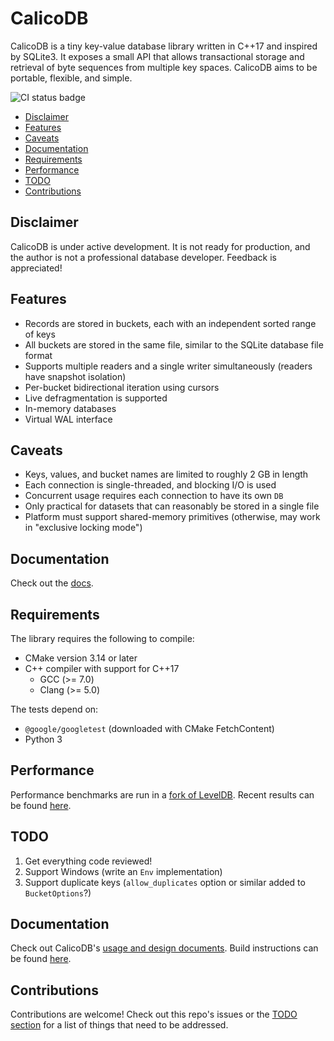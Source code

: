 # CalicoDB
CalicoDB is a tiny key-value database library written in C++17 and inspired by SQLite3.
It exposes a small API that allows transactional storage and retrieval of byte sequences from multiple key spaces.
CalicoDB aims to be portable, flexible, and simple.

![CI status badge](https://github.com/andy-byers/CalicoDB/actions/workflows/test.yml/badge.svg)

+ [Disclaimer](#disclaimer)
+ [Features](#features)
+ [Caveats](#caveats)
+ [Documentation](#documentation)
+ [Requirements](#requirements)
+ [Performance](#performance)
+ [TODO](#todo)
+ [Contributions](#contributions)

## Disclaimer
CalicoDB is under active development.
It is not ready for production, and the author is not a professional database developer.
Feedback is appreciated!

## Features
+ Records are stored in buckets, each with an independent sorted range of keys
+ All buckets are stored in the same file, similar to the SQLite database file format
+ Supports multiple readers and a single writer simultaneously (readers have snapshot isolation)
+ Per-bucket bidirectional iteration using cursors
+ Live defragmentation is supported
+ In-memory databases
+ Virtual WAL interface

## Caveats
+ Keys, values, and bucket names are limited to roughly 2 GB in length
+ Each connection is single-threaded, and blocking I/O is used
+ Concurrent usage requires each connection to have its own `DB`
+ Only practical for datasets that can reasonably be stored in a single file 
+ Platform must support shared-memory primitives (otherwise, may work in "exclusive locking mode")

## Documentation
Check out the [docs](doc/doc.md).

## Requirements
The library requires the following to compile:
+ CMake version 3.14 or later
+ C++ compiler with support for C++17
  + GCC (>= 7.0)
  + Clang (>= 5.0)

The tests depend on:
+ `@google/googletest` (downloaded with CMake FetchContent)
+ Python 3

## Performance
Performance benchmarks are run in a [fork of LevelDB](https://github.com/andy-byers/leveldb/tree/db_bench_calicodb).
Recent results can be found [here](https://github.com/andy-byers/leveldb/blob/db_bench_calicodb/benchmarks/results.md).

## TODO
1. Get everything code reviewed!
2. Support Windows (write an `Env` implementation)
3. Support duplicate keys (`allow_duplicates` option or similar added to `BucketOptions`?)

## Documentation
Check out CalicoDB's [usage and design documents](doc).
Build instructions can be found [here](doc/doc.md#build).

## Contributions
Contributions are welcome!
Check out this repo's issues or the [TODO section](#todo) for a list of things that need to be addressed.